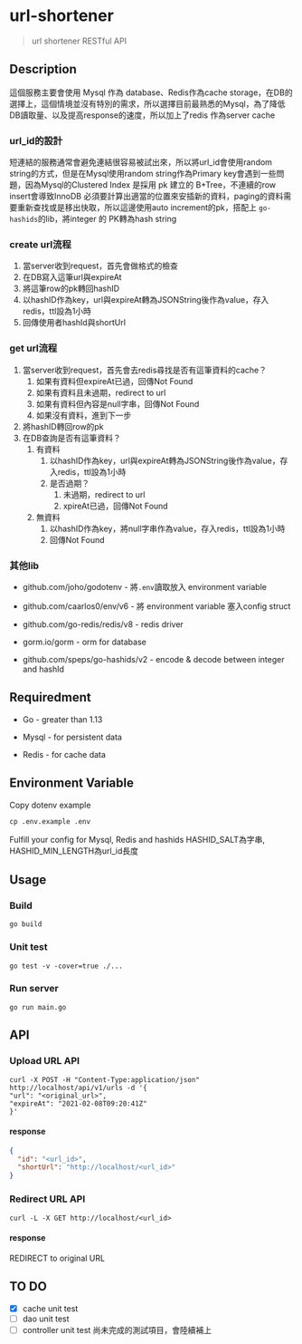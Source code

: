# url-shortener

> url shortener RESTful API

## Description

這個服務主要會使用 Mysql 作為 database、Redis作為cache storage，在DB的選擇上，這個情境並沒有特別的需求，所以選擇目前最熟悉的Mysql，為了降低DB讀取量、以及提高response的速度，所以加上了redis 作為server cache

### url_id的設計

短連結的服務通常會避免連結很容易被試出來，所以將url_id會使用random string的方式，但是在Mysql使用random string作為Primary key會遇到一些問題，因為Mysql的Clustered Index 是採用 pk 建立的 B+Tree，不連續的row insert會導致InnoDB 必須要計算出適當的位置來安插新的資料，paging的資料需要重新查找或是移出快取，所以這邊使用auto increment的pk，搭配上 `go-hashids`的lib，將integer 的 PK轉為hash string

### create url流程

1. 當server收到request，首先會做格式的檢查
2. 在DB寫入這筆url與expireAt
3. 將這筆row的pk轉回hashID
4. 以hashID作為key，url與expireAt轉為JSONString後作為value，存入redis，ttl設為1小時
5. 回傳使用者hashId與shortUrl

### get url流程

1. 當server收到request，首先會去redis尋找是否有這筆資料的cache？
   1. 如果有資料但expireAt已過，回傳Not Found
   2. 如果有資料且未過期，redirect to url
   3. 如果有資料但內容是null字串，回傳Not Found
   4. 如果沒有資料，進到下一步
2. 將hashID轉回row的pk
3. 在DB查詢是否有這筆資料？
   1. 有資料
      1. 以hashID作為key，url與expireAt轉為JSONString後作為value，存入redis，ttl設為1小時
      2. 是否過期？
         1. 未過期，redirect to url
         2. xpireAt已過，回傳Not Found
   2. 無資料
      1. 以hashID作為key，將null字串作為value，存入redis，ttl設為1小時
      2. 回傳Not Found

### 其他lib

- github.com/joho/godotenv - 將`.env`讀取放入 environment variable

- github.com/caarlos0/env/v6 - 將 environment variable 塞入config struct
- github.com/go-redis/redis/v8 - redis driver
- gorm.io/gorm - orm for database
- github.com/speps/go-hashids/v2 - encode & decode between integer and hashId

## Requiredment

- Go - greater than 1.13

- Mysql - for persistent data
- Redis - for cache data

## Environment Variable

Copy dotenv example

```shell
cp .env.example .env
```

Fulfill your config for Mysql, Redis and hashids
HASHID_SALT為字串, HASHID_MIN_LENGTH為url_id長度

## Usage

### Build

```shell
go build 
```

### Unit test

```shell
go test -v -cover=true ./...
```

### Run server

```shell
go run main.go
```

## API

### Upload URL API

```shell
curl -X POST -H "Content-Type:application/json" http://localhost/api/v1/urls -d '{
"url": "<original_url>",
"expireAt": "2021-02-08T09:20:41Z"
}'
```

#### response

```json
{
  "id": "<url_id>",
  "shortUrl": "http://localhost/<url_id>"
}
```

### Redirect URL API

```shell
curl -L -X GET http://localhost/<url_id>
```

#### response

REDIRECT to original URL

## TO DO
- [x] cache unit test
- [ ] dao unit test
- [ ] controller unit test
尚未完成的測試項目，會陸續補上
